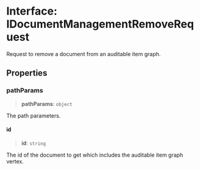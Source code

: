 # Interface: IDocumentManagementRemoveRequest

Request to remove a document from an auditable item graph.

## Properties

### pathParams

> **pathParams**: `object`

The path parameters.

#### id

> **id**: `string`

The id of the document to get which includes the auditable item graph vertex.
